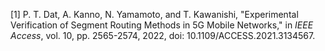 [1] P. T. Dat, A. Kanno, N. Yamamoto, and T. Kawanishi, "Experimental Verification of Segment Routing Methods in 5G Mobile Networks," in *IEEE Access*, vol. 10, pp. 2565-2574, 2022, doi: 10.1109/ACCESS.2021.3134567.
